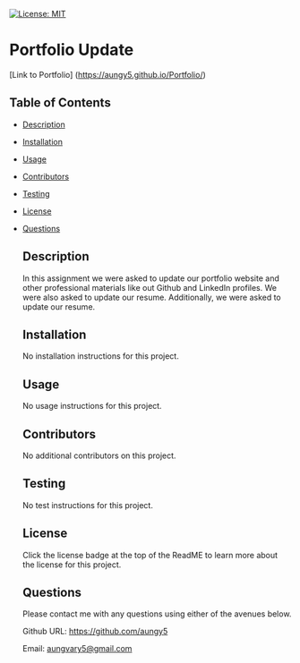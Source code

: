 [![License: MIT](https://img.shields.io/badge/License-MIT-blue.svg)](https://opensource.org/licenses/MIT)

  # Portfolio Update
  [Link to Portfolio] (https://aungy5.github.io/Portfolio/)
  ## Table of Contents
- [Description](#description)

- [Installation](#installation)

- [Usage](#usage)

- [Contributors](#contributors)

- [Testing](#testing)

- [License](#license)

- [Questions](#questions)

  ## Description
  In this assignment we were asked to update our portfolio website and other professional materials like out Github and LinkedIn profiles. We were also asked to update our resume. Additionally, we were asked to update our resume. 
  ## Installation
  No installation instructions for this project.
  ## Usage
  No usage instructions for this project.
  ## Contributors
  No additional contributors on this project. 
  ## Testing
  No test instructions for this project. 
  ## License
  Click the license badge at the top of the ReadME to learn more about the license for this project. 

  ## Questions

  Please contact me with any questions using either of the avenues below. 

  Github URL: https://github.com/aungy5

  Email: aungvary5@gmail.com
